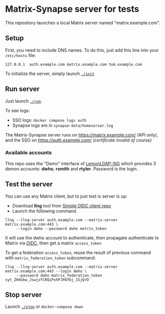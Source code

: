 # Matrix-Synapse server for tests

This repository launches a local Matrix server named "matrix.example.com".

## Setup

First, you need to include DNS names. To do this, just add this line into your
`/etc/hosts` file:

```
127.0.0.1  auth.example.com matrix.example.com tom.example.com
```

To initialize the server, simply launch [`./init`](./init)

## Run server

Just launch [`./run`](./run).

To see logs:
 * SSO logs: `docker compose logs auth`
 * Synapse logs are in `synapse-data/homeserver.log`

The Matrix-Synapse server runs on https://matrix.example.com/ (API only), and the SSO on https://auth.example.com/ _(certificate invalid of course)_

### Available accounts

This repo uses the "Demo" interface of [LemonLDAP::NG](https://lemonldap-ng.org/)
which provides 3 demon accounts: **dwho**, **rsmith** and **rtyler**.
Password is the login.

## Test the server

You can use any Matrix client, but to just test is server is up:
 * Download **llng** tool from [Simple OIDC client repo](https://github.com/linagora/simple-oidc-client)
 * Launch the following command
```shell
llng --llng-server auth.example.com --matrix-server matrix.example.com:443 \
     --login dwho --password dwho matrix_token
```

It will use the dwho account to authenticate, then propagate authenticate to Matrix via
[OIDC](https://openid.net/specs/openid-connect-core-1_0.html), then get a matrix `access_token`

To get a federation `access_token`, reuse the result of previous command with `matrix_federation_token` subcommand:

```shell
llng --llng-server auth.example.com --matrix-server matrix.example.com:443 --login dwho \
     --password dwho matrix_federation_token syt_ZHdobw_JswjzYCRQiPxhPJPAfbj_15jQrD
```

## Stop server

Launch [`./stop`](./stop) or `docker-compose down`
